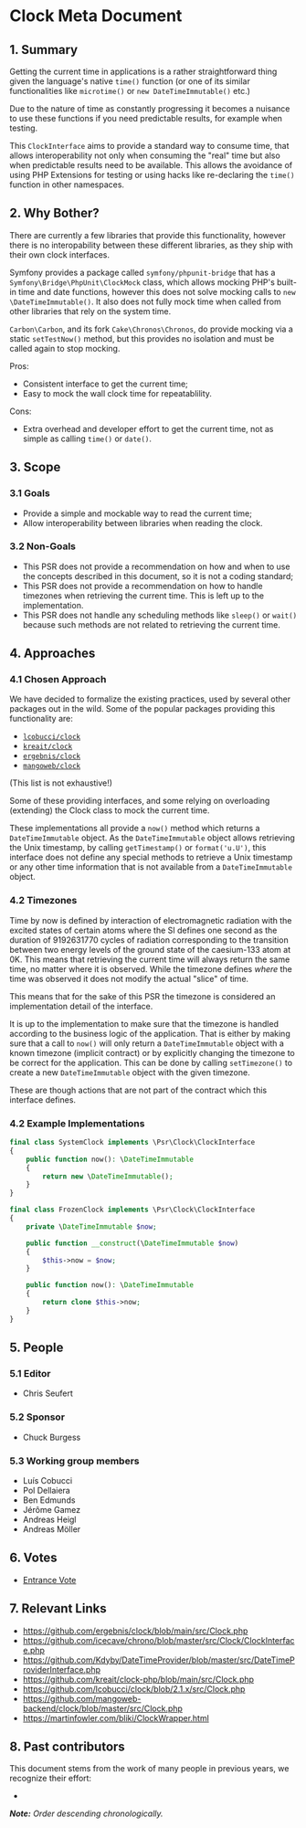 # Clock Meta Document

## 1. Summary

Getting the current time in applications is a rather straightforward thing given the language's native `time()` function (or one of its similar functionalities like `microtime()` or `new DateTimeImmutable()` etc.)

Due to the nature of time as constantly progressing it becomes a nuisance to use these functions if you need predictable results, for example when testing.

This `ClockInterface` aims to provide a standard way to consume time, that allows interoperability not only when consuming the "real" time but also when predictable results need to be available. This allows the avoidance of using PHP Extensions for testing or using hacks like re-declaring the `time()` function in other namespaces. 

## 2. Why Bother?

There are currently a few libraries that provide this functionality, however there is no interopability between these different libraries, as they ship with their own clock interfaces. 

Symfony provides a package called `symfony/phpunit-bridge` that has a `Symfony\Bridge\PhpUnit\ClockMock` class, which allows mocking PHP's built-in time and date functions, however this does not solve mocking calls to `new \DateTimeImmutable()`. It also does not fully mock time when called from other libraries that rely on the system time.

`Carbon\Carbon`, and its fork `Cake\Chronos\Chronos`, do provide mocking via a static `setTestNow()` method, but this provides no isolation and must be called again to stop mocking.

Pros:

* Consistent interface to get the current time;
* Easy to mock the wall clock time for repeatablility.

Cons:

* Extra overhead and developer effort to get the current time, not as simple as
calling `time()` or `date()`.

## 3. Scope

### 3.1 Goals

* Provide a simple and mockable way to read the current time;
* Allow interoperability between libraries when reading the clock.

### 3.2 Non-Goals

* This PSR does not provide a recommendation on how and when to use the concepts
  described in this document, so it is not a coding standard;
* This PSR does not provide a recommendation on how to handle timezones when 
  retrieving the current time. This is left up to the implementation.
* This PSR does not handle any scheduling methods like `sleep()` or `wait()` because such methods are not related to retrieving the current time.

## 4. Approaches

### 4.1 Chosen Approach

We have decided to formalize the existing practices, used by several other packages out in the wild. Some of the popular packages providing this functionality are: 

* [`lcobucci/clock`](https://packagist.org/packages/lcobucci/clock)
* [`kreait/clock`](https://packagist.org/packages/kreait/clock)
* [`ergebnis/clock`](https://packagist.org/packages/ergebnis/clock)
* [`mangoweb/clock`](https://packagist.org/packages/mangoweb/clock)

(This list is not exhaustive!)

Some of these providing interfaces, and some relying on overloading (extending) the Clock class to mock the
current time.

These implementations all provide a `now()` method which returns a `DateTimeImmutable` object. As the `DateTimeImmutable` object allows retrieving the Unix timestamp, by calling `getTimestamp()` or `format('u.U')`, this interface does not define any special methods to retrieve a Unix timestamp or any other time information that is not available from a `DateTimeImmutable` object. 

### 4.2 Timezones

Time by now is defined by interaction of electromagnetic radiation with the excited states of certain atoms where the SI defines one second as the duration of 9192631770 cycles of radiation corresponding to the transition between two energy levels of the ground state of the caesium-133 atom at 0K. This means that retrieving the current time will always return the same time, no matter where it is observed. While the timezone defines *where* the time was observed it does not modify the actual "slice" of time.

This means that for the sake of this PSR the timezone is considered an implementation detail of the interface. 

It is up to the implementation to make sure that the timezone is handled according to the business logic of the application. That is either by making sure that a call to `now()` will only return a `DateTimeImmutable` object with a known timezone (implicit contract) or by explicitly changing the timezone to be correct for the application. This can be done by calling `setTimezone()` to create a new `DateTimeImmutable` object with the given timezone. 

These are though actions that are not part of the contract which this interface defines.


### 4.2 Example Implementations

```php
final class SystemClock implements \Psr\Clock\ClockInterface
{
    public function now(): \DateTimeImmutable
    {
        return new \DateTimeImmutable();
    }
}

final class FrozenClock implements \Psr\Clock\ClockInterface
{
    private \DateTimeImmutable $now;

    public function __construct(\DateTimeImmutable $now)
    {
        $this->now = $now;
    }

    public function now(): \DateTimeImmutable
    {
        return clone $this->now;
    }
}

```

## 5. People

### 5.1 Editor

 * Chris Seufert

### 5.2 Sponsor

 * Chuck Burgess

### 5.3 Working group members

 * Luís Cobucci
 * Pol Dellaiera
 * Ben Edmunds
 * Jérôme Gamez
 * Andreas Heigl
 * Andreas Möller

## 6. Votes

* [Entrance Vote](https://groups.google.com/g/php-fig/c/hIKqd0an-GI)

## 7. Relevant Links

* https://github.com/ergebnis/clock/blob/main/src/Clock.php
* https://github.com/icecave/chrono/blob/master/src/Clock/ClockInterface.php
* https://github.com/Kdyby/DateTimeProvider/blob/master/src/DateTimeProviderInterface.php
* https://github.com/kreait/clock-php/blob/main/src/Clock.php
* https://github.com/lcobucci/clock/blob/2.1.x/src/Clock.php
* https://github.com/mangoweb-backend/clock/blob/master/src/Clock.php
* https://martinfowler.com/bliki/ClockWrapper.html

## 8. Past contributors

This document stems from the work of many people in previous years, we recognize their effort:

 * 
_**Note:** Order descending chronologically._
